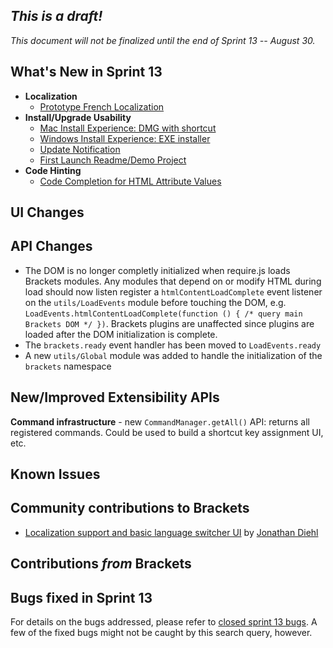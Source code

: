 _This is a draft!_
-----------------
_This document will not be finalized until the end of Sprint 13 -- August 30._

What's New in Sprint 13
-----------------------
* **Localization**
    * [Prototype French Localization](https://trello.com/card/3-localization-french/4f90a6d98f77505d7940ce88/374)
* **Install/Upgrade Usability**
    * [Mac Install Experience: DMG with shortcut](https://trello.com/card/2-brackets-installer-osx/4f90a6d98f77505d7940ce88/394)
    * [Windows Install Experience: EXE installer](https://trello.com/card/3-brackets-installer-win/4f90a6d98f77505d7940ce88/597)
    * [Update Notification](https://trello.com/card/3-new-version-notification/4f90a6d98f77505d7940ce88/579)
    * [First Launch Readme/Demo Project](https://trello.com/card/2-first-launch-project/4f90a6d98f77505d7940ce88/598)
* **Code Hinting**
    * [Code Completion for HTML Attribute Values](https://trello.com/card/2-code-complete-html-attribute-values/4f90a6d98f77505d7940ce88/583)

UI Changes
----------


API Changes
-----------
* The DOM is no longer completly initialized when require.js loads Brackets modules. Any modules that depend on or modify HTML during load should now listen register a ``htmlContentLoadComplete`` event listener on the ``utils/LoadEvents`` module before touching the DOM, e.g. ``LoadEvents.htmlContentLoadComplete(function () { /* query main Brackets DOM */ })``. Brackets plugins are unaffected since plugins are loaded after the DOM initialization is complete.
* The ``brackets.ready`` event handler has been moved to ``LoadEvents.ready``
* A new ``utils/Global`` module was added to handle the initialization of the ``brackets`` namespace

New/Improved Extensibility APIs
-------------------------------
**Command infrastructure** - new `CommandManager.getAll()` API: returns all registered commands. Could be used to build a shortcut key assignment UI, etc.

Known Issues
------------


Community contributions to Brackets
-----------------------------------
* [Localization support and basic language switcher UI](https://github.com/adobe/brackets/pull/1358) by [Jonathan Diehl](https://github.com/jdiehl)

Contributions _from_ Brackets
-----------------------------


Bugs fixed in Sprint 13
-----------------------
For details on the bugs addressed, please refer to [closed sprint 13 bugs](https://github.com/adobe/brackets/issues?labels=sprint+13&page=1&state=closed). A few of the fixed bugs might not be caught by this search query, however.